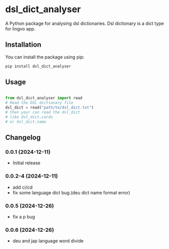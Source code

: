 # dsl_dict_analyser

A Python package for analysing dsl dictionaries. Dsl dictionary is a dict type for lingvo app.

## Installation

You can install the package using pip:

```bash
pip install dsl_dict_analyser
```
## Usage

```python

from dsl_dict_analyser import read
# Read the DSL dictionary file
dsl_dict = read("path/to/dsl_dict.txt")
# then your can read the dsl_dict
# like dsl_dict.cards
# or dsl_dict.name
```
## Changelog

### 0.0.1 (2024-12-11)
-  Initial release

### 0.0.2-4 (2024-12-11)
- add ci/cd
- fix some language dict bug.(deu dict name format error)

### 0.0.5 (2024-12-26)
- fix a p bug

### 0.0.6 (2024-12-26)
- deu and jap language word divide